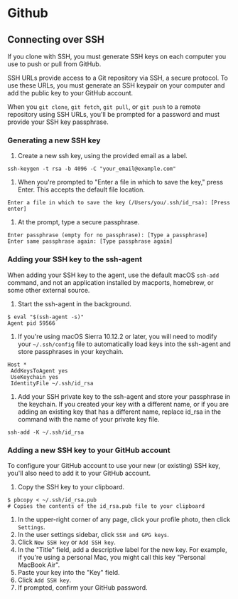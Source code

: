 # Github

## Connecting over SSH

If you clone with SSH, you must generate SSH keys on each computer you use to push or pull from GitHub.

SSH URLs provide access to a Git repository via SSH, a secure protocol. To use these URLs, you must generate an SSH keypair on your computer and add the public key to your GitHub account.

When you `git clone`, `git fetch`, `git pull`, or `git push` to a remote repository using SSH URLs, you'll be prompted for a password and must provide your SSH key passphrase.

### Generating a new SSH key

1. Create a new ssh key, using the provided email as a label.

```text
ssh-keygen -t rsa -b 4096 -C "your_email@example.com"
```

1. When you're prompted to "Enter a file in which to save the key," press Enter. This accepts the default file location.

```text
Enter a file in which to save the key (/Users/you/.ssh/id_rsa): [Press enter]
```

1. At the prompt, type a secure passphrase.

```text
Enter passphrase (empty for no passphrase): [Type a passphrase]
Enter same passphrase again: [Type passphrase again]
```

### Adding your SSH key to the ssh-agent

When adding your SSH key to the agent, use the default macOS `ssh-add` command, and not an application installed by macports, homebrew, or some other external source.

1. Start the ssh-agent in the background.

```text
$ eval "$(ssh-agent -s)"
Agent pid 59566
```

1. If you're using macOS Sierra 10.12.2 or later, you will need to modify your `~/.ssh/config` file to automatically load keys into the ssh-agent and store passphrases in your keychain.

```text
Host *
 AddKeysToAgent yes
 UseKeychain yes
 IdentityFile ~/.ssh/id_rsa
```

1. Add your SSH private key to the ssh-agent and store your passphrase in the keychain. If you created your key with a different name, or if you are adding an existing key that has a different name, replace id\_rsa in the command with the name of your private key file.

```text
ssh-add -K ~/.ssh/id_rsa
```

### Adding a new SSH key to your GitHub account

To configure your GitHub account to use your new \(or existing\) SSH key, you'll also need to add it to your GitHub account.

1. Copy the SSH key to your clipboard.

```text
$ pbcopy < ~/.ssh/id_rsa.pub
# Copies the contents of the id_rsa.pub file to your clipboard
```

1. In the upper-right corner of any page, click your profile photo, then click `Settings`.
2. In the user settings sidebar, click `SSH and GPG keys`.
3. Click `New SSH key` or `Add SSH key`.
4. In the "Title" field, add a descriptive label for the new key. For example, if you're using a personal Mac, you might call this key "Personal MacBook Air".
5. Paste your key into the "Key" field.
6. Click `Add SSH key`.
7. If prompted, confirm your GitHub password.

